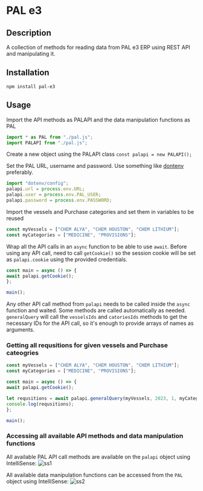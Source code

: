 # PAL e3

## Description

A collection of methods for reading data from PAL e3 ERP using REST API and manipulating it.

## Installation

`npm install pal-e3`

## Usage

Import the API methods as PALAPI and the data manipulation functions as PAL

```js
import * as PAL from "./pal.js";
import PALAPI from "./pal.js";
```

Create a new object using the PALAPI class
`const palapi = new PALAPI();`

Set the PAL URL, username and password. Use something like [dontenv](https://www.npmjs.com/package/dotenv) preferably.

```js
import "dotenv/config";
palapi.url = process.env.URL;
palapi.user = process.env.PAL_USER;
palapi.password = process.env.PASSWORD;
```

Import the vessels and Purchase categories and set them in variables to be reused

```js
const myVessels = ["CHEM ALYA", "CHEM HOUSTON", "CHEM LITHIUM"];
const myCategories = ["MEDICINE", "PROVISIONS"];
```

Wrap all the API calls in an `async` function to be able to use `await`. Before using any API call, need to call `getCookie()` so the session cookie will be set as `palapi.cookie` using the provided credentials.

```js
const main = async () => {
await palapi.getCookie();
};

main();
```

Any other API call method from `palapi` needs to be called inside the `async` function and waited. Some methods are called automatically as needed.
`generalQuery` will call the `vesselsIds` and `catoriesIds` methods to get the necessary IDs for the API call, so it's enough to provide arrays of names as arguments.

### Getting all requsitions for given vessels and Purchase cateogries

```js
const myVessels = ["CHEM ALYA", "CHEM HOUSTON", "CHEM LITHIUM"];
const myCategories = ["MEDICINE", "PROVISIONS"];

const main = async () => {
await palapi.getCookie();

let requsitions = await palapi.generalQuery(myVessels, 2023, 1, myCategories);
console.log(requsitions);
};

main();
```

### Accessing all available API methods and data manipulation functions

All available PAL API call methods are available on the `palapi` object using IntelliSense:
![ss1](https://imgur.com/xJ1W3xH.png)

All available data manipulation functions can be accessed from the `PAL` object using IntelliSense:
![ss2](https://imgur.com/pKDcXcd.png)
